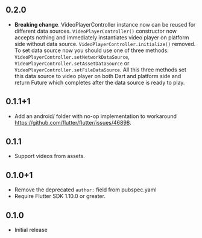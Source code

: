## 0.2.0

* **Breaking change**. VideoPlayerController instance now can be reused for different data sources. 
`VideoPlayerController()` constructor now accepts nothing and immediately instantiates video player on platform side without data source.
`VideoPlayerController.initialize()` removed. To set data source now you should use one of three methods:
`VideoPlayerController.setNetworkDataSource`, `VideoPlayerController.setAssetDataSource` or 
`VideoPlayerController.setFileDataSource`. All this three methods set this data source to video player
 on both Dart and platform side and return Future which completes after the data source is ready to play.

## 0.1.1+1

- Add an android/ folder with no-op implementation to workaround https://github.com/flutter/flutter/issues/46898.

## 0.1.1

* Support videos from assets.

## 0.1.0+1

* Remove the deprecated `author:` field from pubspec.yaml
* Require Flutter SDK 1.10.0 or greater.

## 0.1.0

* Initial release
